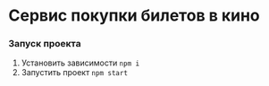# Сервис покупки билетов в кино

### Запуск проекта
1. Установить зависимости `npm i`
2. Запустить проект `npm start`
